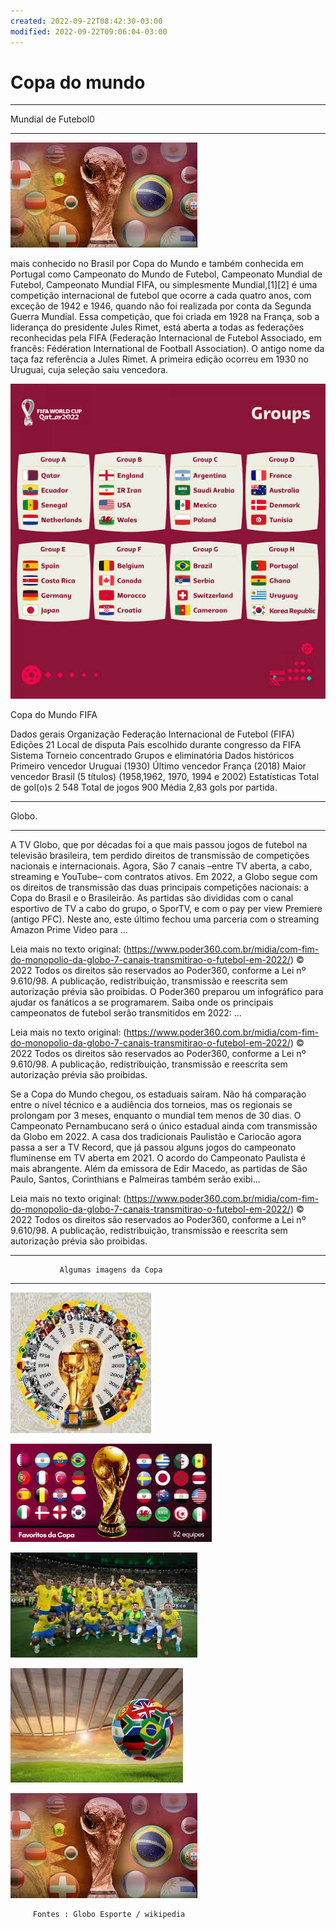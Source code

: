 ```yaml
---
created: 2022-09-22T08:42:30-03:00
modified: 2022-09-22T09:06:04-03:00
---
```


# Copa do mundo

---
 
Mundial de Futebol0

---
![Image](./9f04bc166d233cfd8a2c6fb3c27a7804.jpg) 

mais conhecido no Brasil por Copa do Mundo e também conhecida em Portugal como Campeonato do Mundo de Futebol, Campeonato Mundial de Futebol, Campeonato Mundial FIFA, ou simplesmente Mundial,[1][2] é uma competição internacional de futebol que ocorre a cada quatro anos, com exceção de 1942 e 1946, quando não foi realizada por conta da Segunda Guerra Mundial. Essa competição, que foi criada em 1928 na França, sob a liderança do presidente Jules Rimet, está aberta a todas as federações reconhecidas pela FIFA (Federação Internacional de Futebol Associado, em francês: Fédération International de Football Association). O antigo nome da taça faz referência a Jules Rimet. A primeira edição ocorreu em 1930 no Uruguai, cuja seleção saiu vencedora.  
 

![Image](./c41a4744ec4d4a01680dfc583233fec1.jpg) 

Copa do Mundo FIFA

Dados gerais
Organização
Federação Internacional de Futebol (FIFA)
Edições
21
Local de disputa
País escolhido durante congresso da FIFA
Sistema
Torneio concentrado
Grupos e eliminatória
Dados históricos
Primeiro vencedor	Uruguai (1930)
Último vencedor	França (2018)
Maior vencedor	Brasil (5 títulos) (1958,1962, 1970, 1994 e 2002)
Estatísticas
Total de gol(o)s	2 548
Total de jogos	900
Média	2,83 gols por partida. 

---

Globo.

---
 A TV Globo, que por décadas foi a que mais passou jogos de futebol na televisão brasileira, tem perdido direitos de transmissão de competições nacionais e internacionais. Agora, São 7 canais –entre TV aberta, a cabo, streaming e YouTube– com contratos ativos. Em 2022, a Globo segue com os direitos de transmissão das duas principais competições nacionais: a Copa do Brasil e o Brasileirão. As partidas são divididas com o canal esportivo de TV a cabo do grupo, o SporTV, e com o pay per view Premiere (antigo PFC). Neste ano, este último fechou uma parceria com o streaming Amazon Prime Video para ...

Leia mais no texto original: (https://www.poder360.com.br/midia/com-fim-do-monopolio-da-globo-7-canais-transmitirao-o-futebol-em-2022/)
© 2022 Todos os direitos são reservados ao Poder360, conforme a Lei nº 9.610/98. A publicação, redistribuição, transmissão e reescrita sem autorização prévia são proibidas.
O Poder360 preparou um infográfico para ajudar os fanáticos a se programarem. Saiba onde os principais campeonatos de futebol serão transmitidos em 2022: ...

Leia mais no texto original: (https://www.poder360.com.br/midia/com-fim-do-monopolio-da-globo-7-canais-transmitirao-o-futebol-em-2022/)
© 2022 Todos os direitos são reservados ao Poder360, conforme a Lei nº 9.610/98. A publicação, redistribuição, transmissão e reescrita sem autorização prévia são proibidas.
 
Se a Copa do Mundo chegou, os estaduais saíram. Não há comparação entre o nível técnico e a audiência dos torneios, mas os regionais se prolongam por 3 meses, enquanto o mundial tem menos de 30 dias. O Campeonato Pernambucano será o único estadual ainda com transmissão da Globo em 2022. A casa dos tradicionais Paulistão e Cariocão agora passa a ser a TV Record, que já passou alguns jogos do campeonato fluminense em TV aberta em 2021. O acordo do Campeonato Paulista é mais abrangente. Além da emissora de Edir Macedo, as partidas de São Paulo, Santos, Corinthians e Palmeiras também serão exibi...

Leia mais no texto original: (https://www.poder360.com.br/midia/com-fim-do-monopolio-da-globo-7-canais-transmitirao-o-futebol-em-2022/)
© 2022 Todos os direitos são reservados ao Poder360, conforme a Lei nº 9.610/98. A publicação, redistribuição, transmissão e reescrita sem autorização prévia são proibidas. 

---

               Algumas imagens da Copa

---
 ![Image](./8c11e117ccdcd6b3abe56758234ceaf7.jpg) 




![Image](./0313fcf320bb4604c74e81ff78c68b33.jpg) 





![Image](./2e543b0b9c5a2c5d650a0e002082b031.jpg) 




![Image](./6510e939e86e00db719cfa430ab23b4b.jpg) 




![Image](./9f04bc166d233cfd8a2c6fb3c27a7804.jpg)


         Fontes : Globo Esporte / wikipedia
